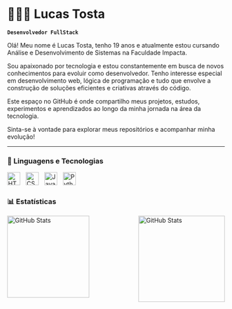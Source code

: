 # 👩🏻‍💻 Lucas Tosta

**`Desenvolvedor FullStack`**

Olá! Meu nome é Lucas Tosta, tenho 19 anos e atualmente estou cursando Análise e Desenvolvimento de Sistemas na Faculdade Impacta.

Sou apaixonado por tecnologia e estou constantemente em busca de novos conhecimentos para evoluir como desenvolvedor. Tenho interesse especial em desenvolvimento web, lógica de programação e tudo que envolve a construção de soluções eficientes e criativas através do código.

Este espaço no GitHub é onde compartilho meus projetos, estudos, experimentos e aprendizados ao longo da minha jornada na área da tecnologia.

Sinta-se à vontade para explorar meus repositórios e acompanhar minha evolução!

---

### 🤖 Linguagens e Tecnologias

<img 
    align="left" 
    alt="HTML"
    title="HTML" 
    width="30px" 
    style="padding-right: 10px;" 
    src="https://cdn.jsdelivr.net/gh/devicons/devicon@latest/icons/html5/html5-original.svg" 
/>
<img 
    align="left" 
    alt="CSS" 
    title="CSS"
    width="30px" 
    style="padding-right: 10px;" 
    src="https://cdn.jsdelivr.net/gh/devicons/devicon@latest/icons/css3/css3-original.svg" 
/>
<img 
    align="left" 
    alt="JavaScript" 
    title="JavaScript"
    width="30px" 
    style="padding-right: 10px;" 
    src="https://cdn.jsdelivr.net/gh/devicons/devicon@latest/icons/javascript/javascript-original.svg" 
/>
<img 
    align="left" 
    alt="Python" 
    title="Python"
    width="30px" 
    style="padding-right: 10px;" 
    src="https://cdn.jsdelivr.net/gh/devicons/devicon@latest/icons/python/python-original.svg" 
/>

<br/>
<br/>

### 📊 Estatísticas

<p>
  <img 
    align="left" 
    alt="GitHub Stats" 
    height="190" T
    style="padding-right: 10px;" 
    src="https://github-readme-stats.vercel.app/api?username=LucasbnTosta&show_icons=true&theme=tokyonight&include_all_commits=true&locale=pt-br" 
  />

<img 
      align="right" 
      alt="GitHub Stats" 
      height="200" 
      src="https://github-readme-stats.vercel.app/api/top-langs/?username=LucasbnTosta&theme=tokyonight&layout=compact&custom_title=Tecnologias&langs_count=9" 
  />

</p>


